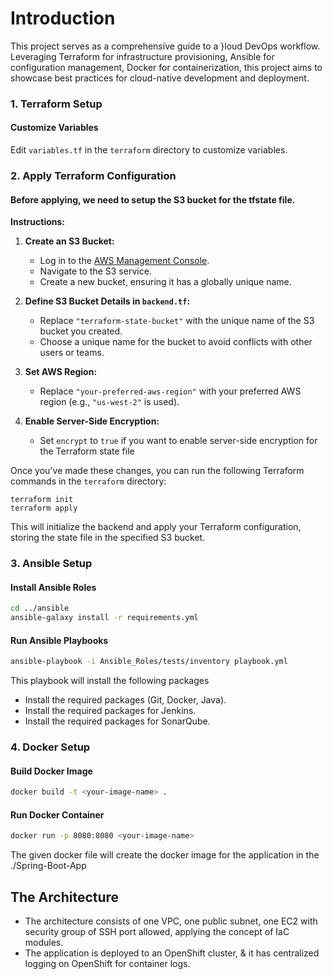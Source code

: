 # Introduction
This project serves as a comprehensive guide to a }loud DevOps workflow. Leveraging Terraform for infrastructure provisioning, Ansible for configuration management, Docker for containerization, this project aims to showcase best practices for cloud-native development and deployment.

### 1. Terraform Setup
#### Customize Variables
Edit `variables.tf` in the `terraform` directory to customize variables.
### 2. Apply Terraform Configuration
#### Before applying, we need to setup the S3 bucket for the tfstate file.

**Instructions:**

1. **Create an S3 Bucket:**
   - Log in to the [AWS Management Console](https://aws.amazon.com/console/).
   - Navigate to the S3 service.
   - Create a new bucket, ensuring it has a globally unique name.

2. **Define S3 Bucket Details in `backend.tf`:**
   - Replace `"terraform-state-bucket"` with the unique name of the S3 bucket you created.
   - Choose a unique name for the bucket to avoid conflicts with other users or teams.

3. **Set AWS Region:**
   - Replace `"your-preferred-aws-region"` with your preferred AWS region (e.g., `"us-west-2"` is used).

4. **Enable Server-Side Encryption:**
   - Set `encrypt` to `true` if you want to enable server-side encryption for the Terraform state file

Once you've made these changes, you can run the following Terraform commands in the `terraform` directory:
```
terraform init
terraform apply
```

This will initialize the backend and apply your Terraform configuration, storing the state file in the specified S3 bucket.

### 3. Ansible Setup

#### Install Ansible Roles
```bash
cd ../ansible
ansible-galaxy install -r requirements.yml
```
#### Run Ansible Playbooks
```bash
ansible-playbook -i Ansible_Roles/tests/inventory playbook.yml
```
This playbook will install the following packages
- Install the required packages (Git, Docker, Java).
- Install the required packages for Jenkins.
- Install the required packages for SonarQube.

### 4. Docker Setup

#### Build Docker Image
```bash
docker build -t <your-image-name> .
```
#### Run Docker Container
```bash
docker run -p 8080:8080 <your-image-name>
```
The given docker file will create the docker image for the application in the ./Spring-Boot-App

## The Architecture
- The architecture consists of one VPC, one public subnet, one EC2 with security group of SSH port allowed, applying the concept of IaC modules.
- The application is deployed to an OpenShift cluster, & it has centralized logging on OpenShift for container logs.